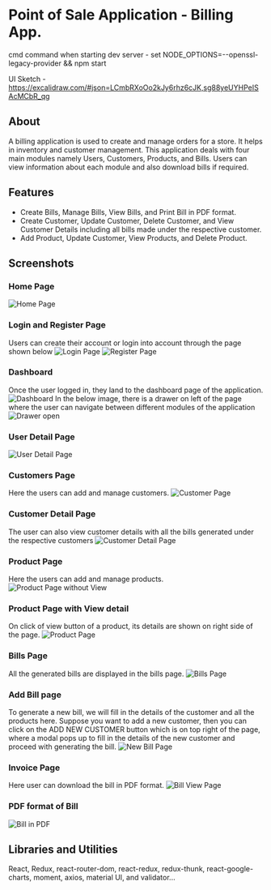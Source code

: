 # Point of Sale Application - Billing App.

cmd command when starting dev server - set NODE_OPTIONS=--openssl-legacy-provider && npm start


UI Sketch - https://excalidraw.com/#json=LCmbRXoOo2kJy6rhz6cJK,sg88yeUYHPeISAcMCbR_qg


## About

A billing application is used to create and manage orders for a store. It helps in inventory and customer management. This application deals with four main modules namely Users, Customers, Products, and Bills. Users can view information about each module and also download bills if required.

## Features

* Create Bills, Manage Bills, View Bills, and Print Bill in PDF format.
* Create Customer, Update Customer, Delete Customer, and View Customer Details including all bills made under the respective customer.
* Add Product, Update Customer, View Products, and Delete Product.

## Screenshots

### Home Page 
![Home Page](https://user-images.githubusercontent.com/70807417/120587988-fbc12180-c453-11eb-9098-a1c69f540d2d.png)

### Login and Register Page
Users can create their account or login into account through the page shown below
![Login Page](https://user-images.githubusercontent.com/70807417/120588262-899d0c80-c454-11eb-9c86-8a775cc8efef.png)
![Register Page](https://user-images.githubusercontent.com/70807417/120588270-8dc92a00-c454-11eb-9df3-b3d5993ad010.png)

### Dashboard
Once the user logged in, they land to the dashboard page of the application.
![Dashboard](https://user-images.githubusercontent.com/70807417/120588301-991c5580-c454-11eb-90c9-866fd3cbca4f.png)
In the below image, there is a drawer on left of the page where the user can navigate between different modules of the application
![Drawer open](https://user-images.githubusercontent.com/70807417/120588331-a5081780-c454-11eb-9086-484b4c98d7d4.png)

### User Detail Page
![User Detail Page](https://user-images.githubusercontent.com/70807417/120588392-b94c1480-c454-11eb-9156-28093e59880b.png)

### Customers Page
Here the users can add and manage customers.
![Customer Page](https://user-images.githubusercontent.com/70807417/120588416-c5d06d00-c454-11eb-95fd-19ffa97da327.png)

### Customer Detail Page
The user can also view customer details with all the bills generated under the respective customers
![Customer Detail Page](https://user-images.githubusercontent.com/70807417/120588440-cff26b80-c454-11eb-802c-6bf9425b3cfe.png)

### Product Page
Here the users can add and manage products.
![Product Page without View](https://user-images.githubusercontent.com/70807417/120588474-e0a2e180-c454-11eb-9a77-4f44454dcc0a.png)

### Product Page with View detail
On click of view button of a product, its details are shown on right side of the page.
![Product Page](https://user-images.githubusercontent.com/70807417/120588495-eb5d7680-c454-11eb-86c6-e41aa49c9bcc.png)

### Bills Page
All the generated bills are displayed in the bills page.
![Bills Page](https://user-images.githubusercontent.com/70807417/120588562-07611800-c455-11eb-87b2-fd7ea413ee0f.png)

### Add Bill page
To generate a new bill, we will fill in the details of the customer and all the products here. Suppose you want to add a new customer, then you can click on the ADD NEW CUSTOMER button which is on top right of the page, where a modal pops up to fill in the details of the new customer and proceed with generating the bill.
![New Bill Page](https://user-images.githubusercontent.com/70807417/120588609-19db5180-c455-11eb-96c8-f638559f46e0.png)

### Invoice Page
Here user can download the bill in PDF format.
![Bill View Page](https://user-images.githubusercontent.com/70807417/120588675-36778980-c455-11eb-8b26-a338d8b20ea3.png)

### PDF format of Bill
![Bill in PDF](https://user-images.githubusercontent.com/70807417/120588734-51e29480-c455-11eb-898d-baf49a3c2d75.png)

## Libraries and Utilities
React, Redux, react-router-dom, react-redux, redux-thunk, react-google-charts, moment, axios, material UI, and validator...
